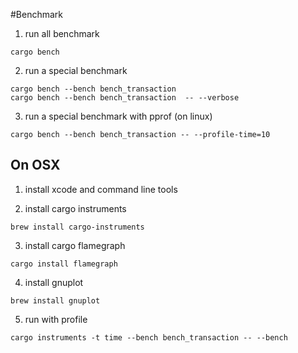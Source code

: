 #Benchmark

1. run all benchmark

```shell
cargo bench
```

2. run a special benchmark

```shell
cargo bench --bench bench_transaction
cargo bench --bench bench_transaction  -- --verbose
```

3. run a special benchmark with pprof (on linux)
```shell
cargo bench --bench bench_transaction -- --profile-time=10
```

## On OSX

1. install xcode and command line tools

2. install cargo instruments
```shell
brew install cargo-instruments
```

3. install cargo flamegraph
```shell
cargo install flamegraph
```

4. install gnuplot
```shell
brew install gnuplot
```

5. run with profile
```shell
cargo instruments -t time --bench bench_transaction -- --bench
```